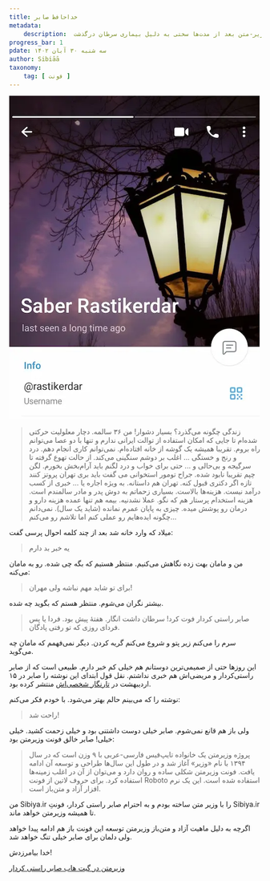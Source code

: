 ```yaml
---
title: خداحافظ صابر
metadata:
    description:  صابر راستی کردار دوست داشتنی خالق فونت وزیر-متن بعد از مدت‌ها سختی به دلیل بیماری سرطان درگذشت.
progress_bar: 1
pdate: سه شنبه ۳۰ آبان ۱۴۰۲    
author: Sibiāā
taxonomy:
    tag: [ فونت ]
---
```

![تلگرام صابر راستی کردار](saber.webp?classes=center)

> زندگی چگونه می‌گذرد؟
بسیار دشوار! من ۳۶ سالمه. دچار معلولیت حرکتی ‌شده‌ام تا جایی که امکان استفاده از توالت ایرانی ندارم و تنها با دو عصا می‌توانم راه بروم. تقریبا همیشه یک گوشه از خانه افتاده‌ام. نمی‌توانم کاری انجام دهم. درد و رنج و خستگی ... اغلب بر دوشم سنگینی می‌کند. از حالت تهوع گرفته تا سرگیجه و بی‌حالی و ... حتی برای خواب و درد لگنم باید آرام‌بخش بخورم. لگن چپم تقریبا نابود شده. جراح تومور استخوانی می گفت باید بری تهران پروتز کنند تازه اگر دکتری قبول کنه. تهران هم داستانه. به ویژه اجاره یا ... خبری از کسب درآمد نیست. هزینه‌ها بالاست. بسیاری زحماتم به دوش پدر و مادر سالمندم است. هزینه استخدام پرستار هم که نگو. عملا نشدنیه. بیمه هم تنها عمده هزینه دارو و درمان رو پوشش میده. چیزی به پایان عمرم نمانده (شاید یک سال). نمی‌دانم چگونه ایده‌هایم رو عملی کنم اما تلاشم رو می‌کنم...

میلاد که وارد خانه شد بعد از چند کلمه احوال پرسی گفت:

> یه خبر بد دارم

من و مامان بهت زده نگاهش می‌کنیم. منتظر هستیم که بگه چی شده. رو به مامان می‌کنه:

> برای تو شاید مهم نباشه ولی مهران!

بیشتر نگران می‌شوم. منتظر هستم که بگوید چه شده.

> صابر راستی کردار فوت کرد! سرطان داشت انگار. هفتهٔ پیش بود. فردا یا پس فردای روزی که تو رفتی پادگان.

سرم را می‌کنم زیر پتو و شروع می‌کنم گریه کردن. دیگر نمی‌فهمم که مامان چه می‌گوید.

این روزها حتی از صمیمی‌ترین دوستانم هم خیلی کم خبر دارم. طبیعی است که از صابر راستی‌کردار و مریضی‌اش هم خبری نداشتم. نقل قول ابتدای این نوشته را صابر در ۱۵ اردیبهشت در
[تارنگار شخصی‌اش](https://rastikerdar.blog.ir/1402/02/15/زندگی-با-سرطان)
منتشر کرده بود.

نوشته را که می‌بینم حالم بهتر می‌شود. با خودم فکر می‌کنم:

> راحت شد!

ولی باز هم قانع نمی‌شوم. صابر خیلی دوست داشتنی بود و خیلی زحمت کشید. خیلی خیلی! صابر خالق فونت وزیرمتن بود:

> پروژه وزیرمتن یک خانواده تایپ‌فیس فارسی-عربی با ۹ وزن است که در سال ۱۳۹۴ با نام «وزیر» آغاز شد و در طول این سال‌ها طراحی و توسعه آن ادامه یافت. فونت وزیرمتن شکلی ساده و روان دارد و می‌توان از آن در اغلب زمینه‌ها استفاده کرد. برای حروف لاتین از فونت Roboto استفاده شده است. این یک نرم افزار آزاد و متن‌باز است.

من Sibiya.ir را با وزیر متن ساخته بودم و به احترام صابر راستی کردار، فونتِ Sibiya.ir تا همیشه وزیرمتن خواهد ماند.

اگرچه به دلیل ماهیت آزاد و متن‌باز وزیرمتن توسعه این فونت باز هم ادامه پیدا خواهد ولی دلمان برای صابر خیلی تنگ خواهد شد.

خدا بیامرزدش!

[وزیرمتن  در گیت هاب صابر راستی کردار](https://rastikerdar.github.io/vazirmatn/)
